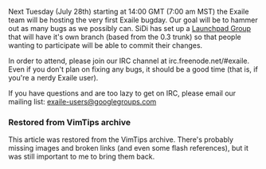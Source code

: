 <!-- :metadata:

title: Exaile's Very First Bugday Event
tags: Exaile, Programming
publishedAt: 2009-07-24T18:32:27-0700
summary:

Next Tuesday (July 28th) starting at 14:00 GMT (7:00 am MST) the Exaile team
will be hosting the very first Exaile bugday.  Our goal will be to hammer out
as many bugs as we possibly can.  SiDi has set up a <a
href='http://launchpad.net/~exaile-bugday'>Launchpad Group</a> that will have
it's own branch (based from the 0.3 trunk) so that people wanting to
participate will be able to commit their changes.

-->

Next Tuesday (July 28th) starting at 14:00 GMT (7:00 am MST) the Exaile team
will be hosting the very first Exaile bugday.  Our goal will be to hammer out
as many bugs as we possibly can.  SiDi has set up a <a
href='http://launchpad.net/~exaile-bugday'>Launchpad Group</a> that will have
it's own branch (based from the 0.3 trunk) so that people wanting to
participate will be able to commit their changes.

In order to attend, please join our IRC channel at irc.freenode.net/#exaile.
Even if you don't plan on fixing any bugs, it should be a good time (that is,
if you're a nerdy Exaile user).

If you have questions and are too lazy to get on IRC, please email our mailing
list: exaile-users@googlegroups.com

<div class="restored-from-archive">
  <h3>Restored from VimTips archive</h3>
  <p>
  This article was restored from the VimTips archive. There's probably
  missing images and broken links (and even some flash references), but it
  was still important to me to bring them back.
  </p>
</div>
